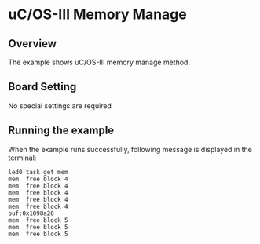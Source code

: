 # uC/OS-III Memory Manage

## Overview

The example shows uC/OS-III memory manage method.

## Board Setting

No special settings are required

## Running the example

When the example runs successfully, following message is displayed in the terminal:
```console
led0 task get mem
mem  free block 4
mem  free block 4
mem  free block 4
mem  free block 4
mem  free block 4
buf:0x1098a20
mem  free block 5
mem  free block 5
mem  free block 5
```
